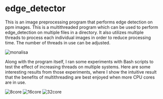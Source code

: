 # edge_detector

This is an image preprocessing program that performs edge detection on ppm images. This is a multithreaded program which can be used to perform edge_detection on multiple files in a directory. It also utilizes multiple threads to process each individual images in order to reduce processing time. The number of threads in use can be adjusted. 

![monalisa](https://github.com/user-attachments/assets/a842e178-d066-4237-bfa6-465b48f149f8)

Along with the program itself, I ran some experiments with Bash scripts to test the effect of increasing threads on multiple systems. Here are some interesting results from those experiments, where I show the intuitive result that the benefits of multithreading are best enjoyed when more CPU cores are in use.


![8core](https://github.com/user-attachments/assets/2d9d2dc2-7a21-4192-9028-f8fd9341d9c9)
![16core](https://github.com/user-attachments/assets/ac5224d0-6559-492a-ba34-ed077d09cea4)
![32core](https://github.com/user-attachments/assets/52f12f24-32cd-45ee-8c72-1ad734328540)
